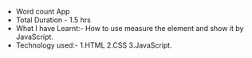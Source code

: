 - Word count App
- Total Duration - 1.5 hrs
- What I have Learnt:-
    How to use measure the element and show it by JavaScript.
- Technology used:-
    1.HTML
    2.CSS
    3.JavaScript.